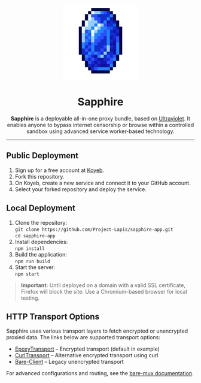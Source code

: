 <p align="center">
  <img src="https://raw.githubusercontent.com/Catavory7/sapphire-app/refs/heads/main/uv.png" alt="Sapphire Logo" height="200">
</p>

<h1 align="center">Sapphire</h1>

<p align="center">
  <strong>Sapphire</strong> is a deployable all-in-one proxy bundle, based on <a href="https://github.com/titaniumnetwork-dev/Ultraviolet">Ultraviolet</a>. It enables anyone to bypass internet censorship or browse within a controlled sandbox using advanced service worker-based technology.
</p>

<hr>

<h2>Public Deployment</h2>
<ol>
  <li>Sign up for a free account at <a href="https://www.koyeb.com/">Koyeb</a>.</li>
  <li>Fork this repository.</li>
  <li>On Koyeb, create a new service and connect it to your GitHub account.</li>
  <li>Select your forked repository and deploy the service.</li>
</ol>

<h2>Local Deployment</h2>
<ol>
  <li>Clone the repository:<br>
    <code>git clone https://github.com/Project-Lapis/sapphire-app.git</code><br>
    <code>cd sapphire-app</code>
  </li>
  <li>Install dependencies:<br>
    <code>npm install</code>
  </li>
  <li>Build the application:<br>
    <code>npm run build</code>
  </li>
  <li>Start the server:<br>
    <code>npm start</code>
  </li>
</ol>

<blockquote>
  <strong>Important:</strong> Until deployed on a domain with a valid SSL certificate, Firefox will block the site. Use a Chromium-based browser for local testing.
</blockquote>

<h2>HTTP Transport Options</h2>
<p>
  Sapphire uses various transport layers to fetch encrypted or unencrypted proxied data. The links below are supported transport options:
</p>

<ul>
  <li><a href="https://github.com/MercuryWorkshop/EpoxyTransport">EpoxyTransport</a> – Encrypted transport (default in example)</li>
  <li><a href="https://github.com/MercuryWorkshop/CurlTransport">CurlTransport</a> – Alternative encrypted transport using curl</li>
  <li><a href="https://github.com/MercuryWorkshop/Bare-as-module3">Bare-Client</a> – Legacy unencrypted transport</li>
</ul>

<p>
  For advanced configurations and routing, see the <a href="https://github.com/MercuryWorkshop/bare-mux">bare-mux documentation</a>.
</p>
